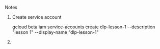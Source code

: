 
Notes

1. Create service account

	gcloud beta iam service-accounts create dlp-lesson-1 --description "lesson 1" --display-name "dlp-lesson-1"

1. 
